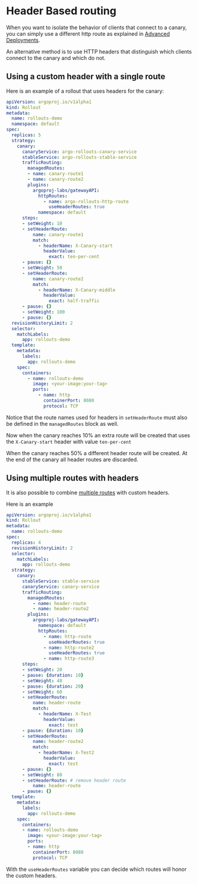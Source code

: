 # Header Based routing

When you want to isolate the behavior of clients that connect to a canary, you can simply use a different http route as explained in [Advanced Deployments](advanced-deployments.md).

An alternative method is to use HTTP headers that distinguish which clients connect to the canary and which do not.

## Using a custom header with a single route

Here is an example of a rollout that uses headers 
for the canary:

```yaml
apiVersion: argoproj.io/v1alpha1
kind: Rollout
metadata:
  name: rollouts-demo
  namespace: default
spec:
  replicas: 5
  strategy:
    canary:
      canaryService: argo-rollouts-canary-service 
      stableService: argo-rollouts-stable-service 
      trafficRouting:
        managedRoutes:
        - name: canary-route1
        - name: canary-route2
        plugins:
          argoproj-labs/gatewayAPI:
            httpRoutes:
              - name: argo-rollouts-http-route
                useHeaderRoutes: true
            namespace: default
      steps:
      - setWeight: 10
      - setHeaderRoute:
          name: canary-route1
          match:
            - headerName: X-Canary-start
              headerValue:
                exact: ten-per-cent      
      - pause: {}      
      - setWeight: 50
      - setHeaderRoute:
          name: canary-route2
          match:
            - headerName: X-Canary-middle
              headerValue:
                exact: half-traffic      
      - pause: {}
      - setWeight: 100
      - pause: {}
  revisionHistoryLimit: 2
  selector:
    matchLabels:
      app: rollouts-demo
  template:
    metadata:
      labels:
        app: rollouts-demo
    spec:
      containers:
        - name: rollouts-demo
          image: <your-image:your-tag>
          ports:
            - name: http
              containerPort: 8080
              protocol: TCP
```              

Notice that the route names used for headers in `setHeaderRoute` must also be defined in the `managedRoutes` block as well.

Now when the canary reaches 10% an extra route will be created that uses the `X-Canary-start` header with value `ten-per-cent`

When the canary reaches 50% a different header route will be created. At the end of the canary all header routes are discarded.

## Using multiple routes with headers

It is also possible to combine [multiple routes](multiple-routes.md) with custom headers.

Here is an example

```yaml
apiVersion: argoproj.io/v1alpha1
kind: Rollout
metadata:
  name: rollouts-demo
spec:
  replicas: 4
  revisionHistoryLimit: 2
  selector:
    matchLabels:
      app: rollouts-demo
  strategy:
    canary:
      stableService: stable-service
      canaryService: canary-service
      trafficRouting:
        managedRoutes:
          - name: header-route
          - name: header-route2
        plugins:
          argoproj-labs/gatewayAPI:
            namespace: default                                  
            httpRoutes:
              - name: http-route
                useHeaderRoutes: true
              - name: http-route2
                useHeaderRoutes: true
              - name: http-route3
      steps:
      - setWeight: 20
      - pause: {duration: 10}
      - setWeight: 40
      - pause: {duration: 20}
      - setWeight: 60
      - setHeaderRoute:
          name: header-route
          match:
            - headerName: X-Test
              headerValue:
                exact: test
      - pause: {duration: 10}
      - setHeaderRoute:
          name: header-route2
          match:
            - headerName: X-Test2
              headerValue:
                exact: test
      - pause: {}
      - setWeight: 80
      - setHeaderRoute: # remove header route
          name: header-route
      - pause: {}
  template:
    metadata:
      labels:
        app: rollouts-demo
    spec:
      containers:
      - name: rollouts-demo
        image: <your-image:your-tag>
        ports:
        - name: http
          containerPort: 8080
          protocol: TCP      
```    

With the `useHeaderRoutes` variable you can decide which routes
will honor the custom headers.